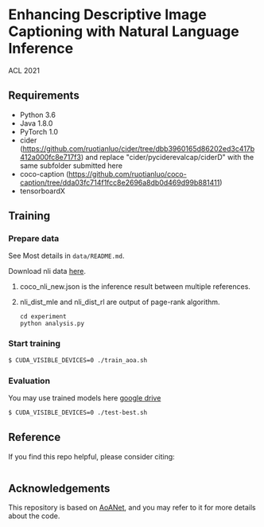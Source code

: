 # Enhancing Descriptive Image Captioning with Natural Language Inference

ACL 2021

## Requirements

- Python 3.6
- Java 1.8.0
- PyTorch 1.0
- cider (https://github.com/ruotianluo/cider/tree/dbb3960165d86202ed3c417b412a000fc8e717f3) and replace "cider/pyciderevalcap/ciderD"  with the same subfolder submitted here
- coco-caption (https://github.com/ruotianluo/coco-caption/tree/dda03fc714f1fcc8e2696a8db0d469d99b881411)
- tensorboardX


## Training 

### Prepare data

See Most details in `data/README.md`.

Download nli data [here](https://drive.google.com/drive/folders/1wD8ThjwQknvOiRlxRvcVXgflZ69CXnsW?usp=sharing). 

1. coco_nli_new.json is the inference result between multiple references.

2. nli_dist_mle and nli_dist_rl are output of page-rank algorithm.

   ```shell
   cd experiment
   python analysis.py
   ```

### Start training

```bash
$ CUDA_VISIBLE_DEVICES=0 ./train_aoa.sh
```


### Evaluation
You may use trained models here [google drive](https://drive.google.com/drive/folders/1lAvHI4Jek2Avbv2DLlPI0_btRQ62ZjZG?usp=sharing)

```bash
$ CUDA_VISIBLE_DEVICES=0 ./test-best.sh
```


## Reference

If you find this repo helpful, please consider citing:

```

```

## Acknowledgements

This repository is based on [AoANet](https://github.com/husthuaan/AoANet), and you may refer to it for more details about the code.
